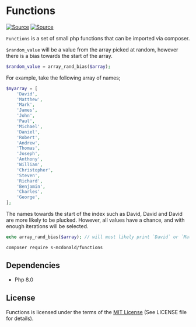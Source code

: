 # Functions
[![Source](https://img.shields.io/badge/source-S_McDonald-blue.svg)](https://github.com/s-mcdonald/Functions)
[![Source](https://img.shields.io/badge/license-MIT-gold.svg)](https://github.com/s-mcdonald/Functions)

`Functions` is a set of small php functions that can be imported via composer.


`$random_value` will be a value from the array picked at random, however there is a bias 
towards the start of the array.

```php
$random_value = array_rand_bias($array);
```

For example, take the following array of names;
```php
$myarray = [
    'David',
    'Matthew',
    'Mark',
    'James',
    'John',
    'Paul',
    'Michael',
    'Daniel',
    'Robert',
    'Andrew',
    'Thomas',
    'Joseph',
    'Anthony',
    'William',
    'Christopher',
    'Steven',
    'Richard',
    'Benjamin',
    'Charles',
    'George',
];
```
The names towards the start of the index such as David, David and David are more likely to be plucked.
However, all values have a chance, and with enough iterations will be selected.


```php
echo array_rand_bias($array); // will most likely print `David` or `Mathew` 
```



```
composer require s-mcdonald/functions
```

<a name="dependencies"></a>
## Dependencies

*  Php 8.0

## License

Functions is licensed under the terms of the [MIT License](http://opensource.org/licenses/MIT)
(See LICENSE file for details).
